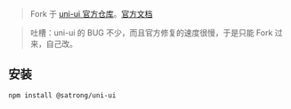 > Fork 于 [uni-ui 官方仓库](https://github.com/dcloudio/uni-ui)。[官方文档](https://uniapp.dcloud.net.cn)

> 吐槽：uni-ui 的 BUG 不少，而且官方修复的速度很慢，于是只能 Fork 过来，自己改。

## 安装
```
npm install @satrong/uni-ui
```
